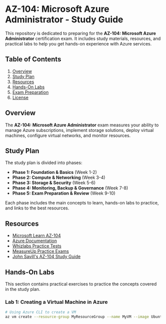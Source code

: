 # AZ-104: Microsoft Azure Administrator - Study Guide

This repository is dedicated to preparing for the **AZ-104: Microsoft Azure Administrator** certification exam. It includes study materials, resources, and practical labs to help you get hands-on experience with Azure services.

## Table of Contents
1. [Overview](#overview)
2. [Study Plan](#study-plan)
3. [Resources](#resources)
4. [Hands-On Labs](#hands-on-labs)
5. [Exam Preparation](#exam-preparation)
6. [License](#license)

## Overview
The **AZ-104: Microsoft Azure Administrator** exam measures your ability to manage Azure subscriptions, implement storage solutions, deploy virtual machines, configure virtual networks, and monitor resources.

## Study Plan
The study plan is divided into phases:
- **Phase 1: Foundation & Basics** (Week 1-2)
- **Phase 2: Compute & Networking** (Week 3-4)
- **Phase 3: Storage & Security** (Week 5-6)
- **Phase 4: Monitoring, Backup & Governance** (Week 7-8)
- **Phase 5: Exam Preparation & Review** (Week 9-10)

Each phase includes the main concepts to learn, hands-on labs to practice, and links to the best resources.

## Resources
- [Microsoft Learn AZ-104](https://learn.microsoft.com/en-us/certifications/exams/az-104/)
- [Azure Documentation](https://learn.microsoft.com/en-us/azure/)
- [Whizlabs Practice Tests](https://www.whizlabs.com/)
- [MeasureUp Practice Exams](https://www.measureup.com/)
- [John Savill's AZ-104 Study Guide](https://www.youtube.com/user/NTFAQ)

## Hands-On Labs
This section contains practical exercises to practice the concepts covered in the study plan.

### Lab 1: Creating a Virtual Machine in Azure
```bash
# Using Azure CLI to create a VM
az vm create --resource-group MyResourceGroup --name MyVM --image UbuntuLTS --admin-username azureuser --generate-ssh-keys
